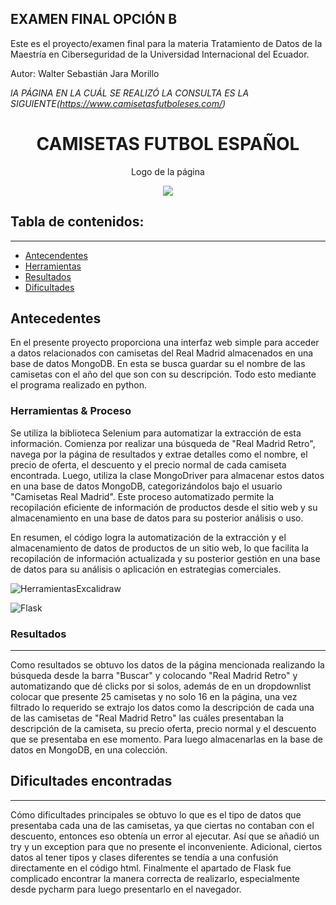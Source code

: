 

## EXAMEN FINAL OPCIÓN B
Este es el proyecto/examen final para la materia Tratamiento de Datos de la Maestría en Ciberseguridad de la Universidad Internacional del Ecuador.

Autor: Walter Sebastián Jara Morillo

*lA PÁGINA EN LA CUÁL SE REALIZÓ LA CONSULTA ES LA SIGUIENTE(https://www.camisetasfutboleses.com/)*

<h1 align="center"> CAMISETAS FUTBOL ESPAÑOL</h1>
<p align="center"> Logo de la página</p>
<p align="center"><img src="https://www.camisetasfutboleses.com/image/catalog/camisetasfutboleses/untitled%20folder/picture13627358327771-1.jpg"/></p> 

## Tabla de contenidos:
---

- [Antecendentes](#antecendentes)
- [Herramientas](#herramientas)
- [Resultados](#resultados)
- [Dificultades](#dificultades)


## Antecedentes
En el presente proyecto proporciona una interfaz web simple para acceder a datos relacionados con camisetas del Real Madrid almacenados en una base de datos MongoDB. En esta se busca guardar su el nombre de las camisetas con el año del que son con su descripción. Todo esto mediante el programa realizado en python.


### Herramientas & Proceso

Se utiliza la biblioteca Selenium para automatizar la extracción de esta información. Comienza por realizar una búsqueda de "Real Madrid Retro", navega por la página de resultados y extrae detalles como el nombre, el precio de oferta, el descuento y el precio normal de cada camiseta encontrada. Luego, utiliza la clase MongoDriver para almacenar estos datos en una base de datos MongoDB, categorizándolos bajo el usuario "Camisetas Real Madrid". Este proceso automatizado permite la recopilación eficiente de información de productos desde el sitio web y su almacenamiento en una base de datos para su posterior análisis o uso.

En resumen, el código logra la automatización de la extracción y el almacenamiento de datos de productos de un sitio web, lo que facilita la recopilación de información actualizada y su posterior gestión en una base de datos para su análisis o aplicación en estrategias comerciales.

![HerramientasExcalidraw](https://github.com/sebasjm11/ExamenFinalTratamientoDeDatos/assets/45462923/df831343-7b57-4c52-8e0d-ae3b42578a90)


![Flask](https://github.com/sebasjm11/ExamenFinalTratamientoDeDatos/assets/45462923/21d0dce6-1d67-4870-9a4a-88907b1fb4c1)


### Resultados
---
Como resultados se obtuvo los datos de la página mencionada realizando la búsqueda desde la barra "Buscar" y colocando "Real Madrid Retro" y automatizando que dé clicks por si solos, además de en un dropdownlist colocar que presente 25 camisetas y no solo 16 en la página, una vez filtrado lo requerido se extrajo los datos como la descripción de cada una de las camisetas de "Real Madrid Retro" las cuáles presentaban la descripción de la camiseta, su precio oferta, precio normal y el descuento que se presentaba en ese momento. Para luego almacenarlas en la base de datos en MongoDB, en una colección.

## Dificultades encontradas
---
Cómo dificultades principales se obtuvo lo que es el tipo de datos que presentaba cada una de las camisetas, ya que ciertas no contaban con el descuento, entonces eso obtenía un error al ejecutar. Así que se añadió un try y un exception para que no presente el inconveniente. Adicional, ciertos datos al tener tipos y clases diferentes se tendía a una confusión directamente en el código html. Finalmente el apartado de Flask fue complicado encontrar la manera correcta de realizarlo, especialmente desde pycharm para luego presentarlo en el navegador.
